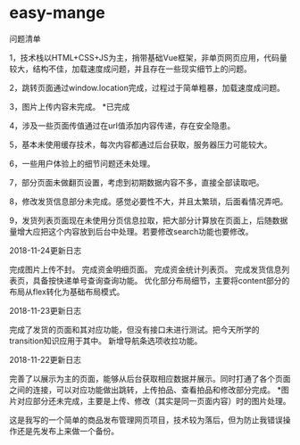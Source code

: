 # easy-mange
问题清单

1，技术栈以HTML+CSS+JS为主，捎带基础Vue框架，非单页网页应用，代码量较大，结构不佳，加载速度成问题，并且存在一些现实细节上的问题。

2，跳转页面通过window.location完成，过程过于简单粗暴，加载速度成问题。

3，图片上传内容未完成。 *已完成

4，涉及一些页面传值通过在url值添加内容传递，存在安全隐患。

5，基本未使用缓存技术，每次内容都通过后台获取，服务器压力可能较大。

6，一些用户体验上的细节问题还未处理。

7，部分页面未做翻页设置，考虑到初期数据内容不多，直接全部读取吧。

8，修改发货信息部分未完成。感觉必要性不大，并且太繁琐，后面看情况弄吧。

9，发货列表页面现在未使用分页信息拉取，把大部分计算放在页面上，后随数据量增大应把这个内容放到后台中处理。若要修改search功能也要修改。


2018-11-24更新日志

完成图片上传不封。
完成资金明细页面。
完成资金统计列表页。
完成发货信息列表页，具备按快递单号查询查询功能。
优化部分布局细节，主要将content部分的布局从flex转化为基础布局模式。


2018-11-23更新日志

完成了发货的页面和其对应功能，但没有接口未进行测试。把今天所学的transition知识应用于其中。
新增导航条选项收拉功能。


2018-11-22更新日志

完善了以展示为主的页面，能够从后台获取相应数据并展示。同时打通了各个页面之间的连接，可以对应功能做出跳转，上传拍品、查看拍品和修改部分完成。
*图片对应部分还未完成，主要是上传、修改（其实是同一页面内容）时的图片处理。


这是我写的一个简单的商品发布管理网页项目，技术较为落后，但为防止我错误操作还是先发布上来做一个备份。
